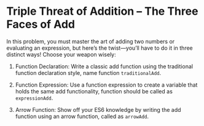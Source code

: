 # Triple Threat of Addition – The Three Faces of Add

In this problem, you must master the art of adding two numbers or evaluating an expression, but here’s the twist—you’ll have to do it in three distinct ways! Choose your weapon wisely:

1. Function Declaration: Write a classic add function using the traditional function declaration style, name function `traditionalAdd`.

2. Function Expression: Use a function expression to create a variable that holds the same add functionality, function should be called as `expressionAdd`.

3. Arrow Function: Show off your ES6 knowledge by writing the add function using an arrow function, called as `arrowAdd`.
